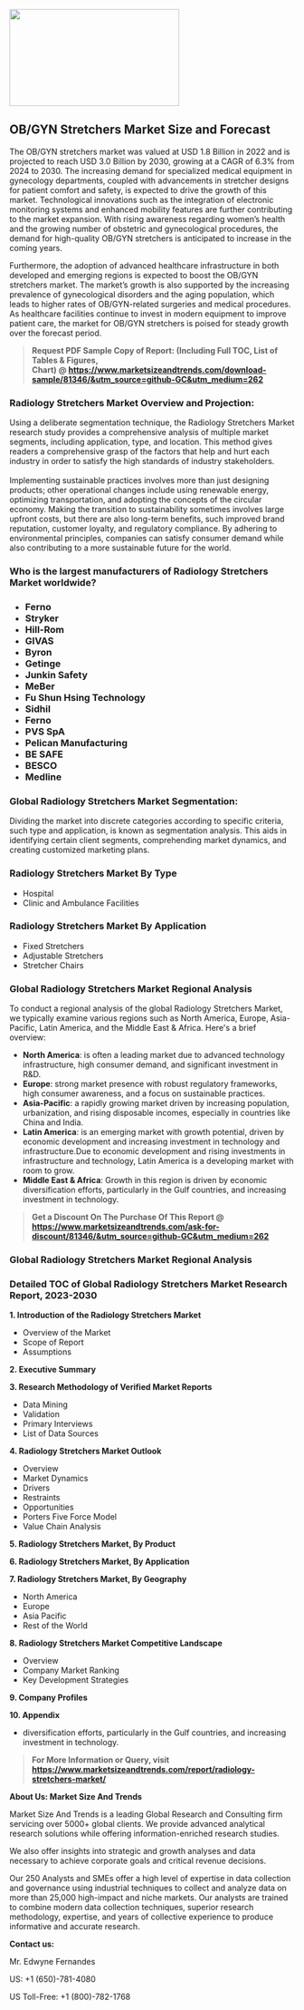 <p><img class="alignnone size-medium wp-image-20088" src="https://ffe5etoiles.com/wp-content/uploads/2024/12/MST1-300x171.png" alt="" width="300" height="171" /></p><h2>OB/GYN Stretchers Market Size and Forecast</h2><p>The OB/GYN stretchers market was valued at USD 1.8 Billion in 2022 and is projected to reach USD 3.0 Billion by 2030, growing at a CAGR of 6.3% from 2024 to 2030. The increasing demand for specialized medical equipment in gynecology departments, coupled with advancements in stretcher designs for patient comfort and safety, is expected to drive the growth of this market. Technological innovations such as the integration of electronic monitoring systems and enhanced mobility features are further contributing to the market expansion. With rising awareness regarding women’s health and the growing number of obstetric and gynecological procedures, the demand for high-quality OB/GYN stretchers is anticipated to increase in the coming years.</p><p>Furthermore, the adoption of advanced healthcare infrastructure in both developed and emerging regions is expected to boost the OB/GYN stretchers market. The market’s growth is also supported by the increasing prevalence of gynecological disorders and the aging population, which leads to higher rates of OB/GYN-related surgeries and medical procedures. As healthcare facilities continue to invest in modern equipment to improve patient care, the market for OB/GYN stretchers is poised for steady growth over the forecast period.</p></p><blockquote id="" class=""><strong>Request PDF Sample Copy of Report: (Including Full TOC, List of Tables &amp; Figures, Chart)&nbsp;@&nbsp;<strong><a href="https://www.marketsizeandtrends.com/download-sample/81346/&utm_source=github-GC&utm_medium=262" target="_blank">https://www.marketsizeandtrends.com/download-sample/81346/&utm_source=github-GC&utm_medium=262</a></strong></strong></blockquote><h3 id="" class="">Radiology Stretchers Market&nbsp;Overview and Projection:</h3><p id="" class="">Using a deliberate segmentation technique, the Radiology Stretchers Market research study provides a comprehensive analysis of multiple market segments, including application, type, and location. This method gives readers a comprehensive grasp of the factors that help and hurt each industry in order to satisfy the high standards of industry stakeholders. <br /> <br />Implementing sustainable practices involves more than just designing products; other operational changes include using renewable energy, optimizing transportation, and adopting the concepts of the circular economy. Making the transition to sustainability sometimes involves large upfront costs, but there are also long-term benefits, such improved brand reputation, customer loyalty, and regulatory compliance. By adhering to environmental principles, companies can satisfy consumer demand while also contributing to a more sustainable future for the world.</p><h3 id="" class="">Who is the largest manufacturers of&nbsp;Radiology Stretchers Market worldwide?</h3><h3 class=""><p><ul><li>Ferno </li><li> Stryker </li><li> Hill-Rom </li><li> GIVAS </li><li> Byron </li><li> Getinge </li><li> Junkin Safety </li><li> MeBer </li><li> Fu Shun Hsing Technology </li><li> Sidhil </li><li> Ferno </li><li> PVS SpA </li><li> Pelican Manufacturing </li><li> BE SAFE </li><li> BESCO </li><li> Medline</li></ul></p></h3><h3 id="" class="">Global&nbsp;Radiology Stretchers Market Segmentation:</h3><p id="" class="">Dividing the market into discrete categories according to specific criteria, such type and application, is known as segmentation analysis. This aids in identifying certain client segments, comprehending market dynamics, and creating customized marketing plans.</p><h3 id="" class="">Radiology Stretchers Market&nbsp;By Type</h3><p><p><ul><li>Hospital </li><li> Clinic and Ambulance Facilities</p></li></ul></p></p><h3 id="" class="">Radiology Stretchers Market&nbsp;By Application</h3><p class=""><p><ul><li>Fixed Stretchers </li><li> Adjustable Stretchers </li><li> Stretcher Chairs</li></ul></p></p><h3 id="" class="">Global Radiology Stretchers Market Regional Analysis</h3><p id="" class="">To conduct a regional analysis of the global Radiology Stretchers Market, we typically examine various regions such as North America, Europe, Asia-Pacific, Latin America, and the Middle East &amp; Africa. Here's a brief overview:</p><ul><li><strong>North America</strong>: is often a leading market due to advanced technology infrastructure, high consumer demand, and significant investment in R&amp;D.</li><li><strong>Europe</strong>: strong market presence with robust regulatory frameworks, high consumer awareness, and a focus on sustainable practices.</li><li><strong>Asia-Pacific</strong>: a rapidly growing market driven by increasing population, urbanization, and rising disposable incomes, especially in countries like China and India.</li><li><strong>Latin America</strong>: is an emerging market with growth potential, driven by economic development and increasing investment in technology and infrastructure.Due to economic development and rising investments in infrastructure and technology, Latin America is a developing market with room to grow.</li><li><strong>Middle East &amp; Africa</strong>: Growth in this region is driven by economic diversification efforts, particularly in the Gulf countries, and increasing investment in technology.</li></ul><blockquote id="" class=""><strong>Get a Discount On The Purchase Of This Report @ <strong><a href="https://www.marketsizeandtrends.com/ask-for-discount/81346/&utm_source=github-GC&utm_medium=262" target="_blank">https://www.marketsizeandtrends.com/ask-for-discount/81346/&utm_source=github-GC&utm_medium=262</a></strong></strong></blockquote><h3 id="" class="">Global Radiology Stretchers Market Regional Analysis</h3><h3 id="" class="">Detailed TOC of Global Radiology Stretchers Market Research Report, 2023-2030</h3><p id="" class=""><strong>1. Introduction of the Radiology Stretchers Market</strong></p><ul><li>Overview of the Market</li><li>Scope of Report</li><li>Assumptions</li></ul><p id="" class=""><strong>2. Executive Summary</strong></p><p id="" class=""><strong>3. Research Methodology of Verified Market Reports</strong></p><ul><li>Data Mining</li><li>Validation</li><li>Primary Interviews</li><li>List of Data Sources</li></ul><p id="" class=""><strong>4. Radiology Stretchers Market Outlook</strong></p><ul><li>Overview</li><li>Market Dynamics</li><li>Drivers</li><li>Restraints</li><li>Opportunities</li><li>Porters Five Force Model</li><li>Value Chain Analysis</li></ul><p id="" class=""><strong>5. Radiology Stretchers Market, By Product</strong></p><p id="" class=""><strong>6. Radiology Stretchers Market, By Application</strong></p><p id="" class=""><strong>7. Radiology Stretchers Market, By Geography</strong></p><ul><li>North America</li><li>Europe</li><li>Asia Pacific</li><li>Rest of the World</li></ul><p id="" class=""><strong>8. Radiology Stretchers Market Competitive Landscape</strong></p><ul><li>Overview</li><li>Company Market Ranking</li><li>Key Development Strategies</li></ul><p id="" class=""><strong>9. Company Profiles</strong></p><p id="" class=""><strong>10. Appendix</strong></p><ul><li>diversification efforts, particularly in the Gulf countries, and increasing investment in technology.</li></ul><blockquote id="" class=""><strong>For More Information or Query, visit <strong><strong><a href="https://www.marketsizeandtrends.com/report/radiology-stretchers-market/" target="_blank">https://www.marketsizeandtrends.com/report/radiology-stretchers-market/</a></strong></strong></strong></blockquote><p id="" class=""><strong>About Us: Market Size And Trends</strong></p><p id="" class="">Market Size And Trends is a leading Global Research and Consulting firm servicing over 5000+ global clients. We provide advanced analytical research solutions while offering information-enriched research studies.</p><p id="" class="">We also offer insights into strategic and growth analyses and data necessary to achieve corporate goals and critical revenue decisions.</p><p id="" class="">Our 250 Analysts and SMEs offer a high level of expertise in data collection and governance using industrial techniques to collect and analyze data on more than 25,000 high-impact and niche markets. Our analysts are trained to combine modern data collection techniques, superior research methodology, expertise, and years of collective experience to produce informative and accurate research.</p><p id="" class=""><strong>Contact us:</strong></p><p id="" class="">Mr. Edwyne Fernandes</p><p id="" class="">US: +1 (650)-781-4080</p><p id="" class="">US Toll-Free: +1 (800)-782-1768</p>
